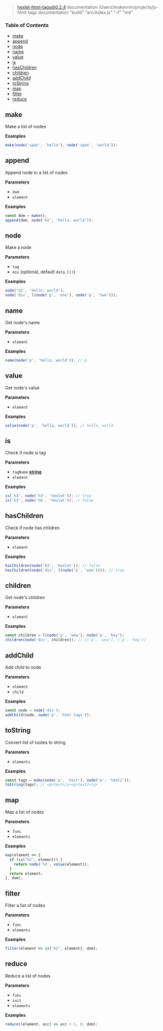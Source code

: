 
> hexlet-html-tags@0.2.4 documentation /Users/mokevnin/projects/js-html-tags
> documentation "build" "src/index.js" "-f" "md"

<!-- Generated by documentation.js. Update this documentation by updating the source code. -->

### Table of Contents

-   [make](#make)
-   [append](#append)
-   [node](#node)
-   [name](#name)
-   [value](#value)
-   [is](#is)
-   [hasChildren](#haschildren)
-   [children](#children)
-   [addChild](#addchild)
-   [toString](#tostring)
-   [map](#map)
-   [filter](#filter)
-   [reduce](#reduce)

## make

Make a list of nodes

**Examples**

```javascript
make(node('span', 'hello'), node('span', 'world'));
```

## append

Append node to a list of nodes

**Parameters**

-   `dom`  
-   `element`  

**Examples**

```javascript
const dom = make();
append(dom, node('h2', 'hello, world'));
```

## node

Make a node

**Parameters**

-   `tag`  
-   `mix`   (optional, default `data.l()`)

**Examples**

```javascript
node('h2', 'hello, world');
node('div', l(node('p', 'one'), node('p', 'two')));
```

## name

Get node's name

**Parameters**

-   `element`  

**Examples**

```javascript
name(node('p', 'hello, world')); // p
```

## value

Get node's value

**Parameters**

-   `element`  

**Examples**

```javascript
value(node('p', 'hello, world')); // hello, world
```

## is

Check if node is tag

**Parameters**

-   `tagName` **[string](https://developer.mozilla.org/en-US/docs/Web/JavaScript/Reference/Global_Objects/String)** 
-   `element`  

**Examples**

```javascript
is('h3', node('h3', 'hexlet')); // true
is('h3', node('h6', 'hexlet')); // false
```

## hasChildren

Check if node has children

**Parameters**

-   `element`  

**Examples**

```javascript
hasChildren(node('h3', 'hexlet')); // false
hasChildren(node('div', l(node('p', 'wow')))); // true
```

## children

Get node's children

**Parameters**

-   `element`  

**Examples**

```javascript
const children = l(node('p', 'wow'), node('p', 'hey');
children(node('div', children)); // [('p', 'wow'), ('p', 'hey')]
```

## addChild

Add child to node

**Parameters**

-   `element`  
-   `child`  

**Examples**

```javascript
const node = node('div');
addChild(node, node('p', 'html tags'));
```

## toString

Convert list of nodes to string

**Parameters**

-   `elements`  

**Examples**

```javascript
const tags = make(node('p', 'text'), node('p', 'text2'));
toString(tags); // <p>text</p><p>text2</p>
```

## map

Map a list of nodes

**Parameters**

-   `func`  
-   `elements`  

**Examples**

```javascript
map(element => {
  if (is('h2', element)) {
    return node('h3', value(element));
  }
  return element;
}, dom);
```

## filter

Filter a list of nodes

**Parameters**

-   `func`  
-   `elements`  

**Examples**

```javascript
filter(element => is('h2', element), dom);
```

## reduce

Reduce a list of nodes

**Parameters**

-   `func`  
-   `init`  
-   `elements`  

**Examples**

```javascript
reduce((element, acc) => acc + 1, 0, dom);
```
